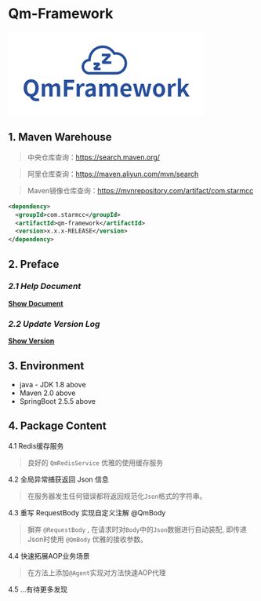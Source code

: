 # Qm-Framework

![logo](./logo.png)

## 1. Maven Warehouse

> 中央仓库查询：https://search.maven.org/

> 阿里仓库查询：https://maven.aliyun.com/mvn/search

> Maven镜像仓库查询：https://mvnrepository.com/artifact/com.starmcc

```xml
<dependency>
  <groupId>com.starmcc</groupId>
  <artifactId>qm-framework</artifactId>
  <version>x.x.x-RELEASE</version>
</dependency>
```

## 2. Preface

### *2.1 Help Document*

[**Show Document**](http://www.starmcc.com/qm-framework/)

### *2.2 Update Version Log*

[**Show Version**](http://www.starmcc.com/qm-framework/UpdateLog.html)

## 3. Environment

* java - JDK 1.8 above
* Maven 2.0 above
* SpringBoot 2.5.5 above

## 4. Package Content

4.1 Redis缓存服务

> 良好的 `QmRedisService` 优雅的使用缓存服务

4.2 全局异常捕获返回 Json 信息

> 在服务器发生任何错误都将返回规范化`Json`格式的字符串。

4.3 重写 RequestBody 实现自定义注解 @QmBody

> 摒弃 `@RequestBody` , 在请求时对`Body`中的`Json`数据进行自动装配, 即传递Json时使用 `@QmBody` 优雅的接收参数。

4.4 快速拓展AOP业务场景

> 在方法上添加`@Agent`实现对方法快速AOP代理

4.5 ...有待更多发现